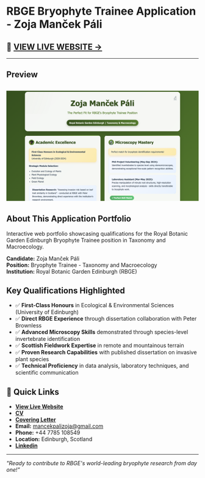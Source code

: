 # RBGE Bryophyte Trainee Application - Zoja Manček Páli

## 🌿 [**VIEW LIVE WEBSITE →**](https://zmancekpali.github.io/RBGE-Application)

---

## Preview
![Website Preview](preview-screenshot.png)
---

## About This Application Portfolio

Interactive web portfolio showcasing qualifications for the Royal Botanic Garden Edinburgh Bryophyte Trainee position in Taxonomy and Macroecology.

**Candidate:** Zoja Manček Páli  
**Position:** Bryophyte Trainee - Taxonomy and Macroecology  
**Institution:** Royal Botanic Garden Edinburgh (RBGE)

## Key Qualifications Highlighted

- ✅ **First-Class Honours** in Ecological & Environmental Sciences (University of Edinburgh)
- ✅ **Direct RBGE Experience** through dissertation collaboration with Peter Brownless  
- ✅ **Advanced Microscopy Skills** demonstrated through species-level invertebrate identification
- ✅ **Scottish Fieldwork Expertise** in remote and mountainous terrain
- ✅ **Proven Research Capabilities** with published dissertation on invasive plant species
- ✅ **Technical Proficiency** in data analysis, laboratory techniques, and scientific communication

## 🔗 Quick Links

- **[View Live Website](https://zmancekpali.github.io/RBGE-Application)**
- **[CV](https://github.com/zmancekpali/RBGE-Application/blob/main/CV%20Zoja%20Manček%20Páli%20%7C%20RBGE%20Bryophyte%20Trainee.pdf)**
- **[Covering Letter](https://github.com/zmancekpali/RBGE-Application/blob/main/Zoja%20Manček%20Páli%20%7C%20RBGE%20Bryophyte%20Trainee.pdf)**
- **Email:** mancekpalizoja@gmail.com
- **Phone:** +44 7785 108549
- **Location:** Edinburgh, Scotland
- **[Linkedin](https://www.linkedin.com/in/zoja-manček-páli-7ab0581b4/)** 

---

*"Ready to contribute to RBGE's world-leading bryophyte research from day one!"*
